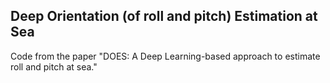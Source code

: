 ## Deep Orientation (of roll and pitch) Estimation at Sea
Code from the paper "DOES: A Deep Learning-based approach to estimate roll and pitch at sea."

